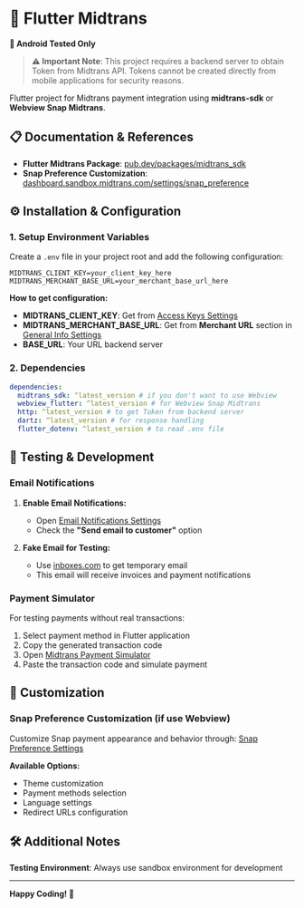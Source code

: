 # 🚀 Flutter Midtrans

**📱 Android Tested Only**

> **⚠️ Important Note**: This project requires a backend server to obtain Token from Midtrans API. Tokens cannot be created directly from mobile applications for security reasons.

Flutter project for Midtrans payment integration using **midtrans-sdk** or **Webview Snap Midtrans**.

## 📋 Documentation & References

- **Flutter Midtrans Package**: [pub.dev/packages/midtrans_sdk](https://pub.dev/packages/midtrans_sdk)
- **Snap Preference Customization**: [dashboard.sandbox.midtrans.com/settings/snap_preference](https://dashboard.sandbox.midtrans.com/settings/snap_preference)

## ⚙️ Installation & Configuration

### 1. Setup Environment Variables

Create a `.env` file in your project root and add the following configuration:

```env
MIDTRANS_CLIENT_KEY=your_client_key_here
MIDTRANS_MERCHANT_BASE_URL=your_merchant_base_url_here
```

**How to get configuration:**

- **MIDTRANS_CLIENT_KEY**: Get from [Access Keys Settings](https://dashboard.sandbox.midtrans.com/settings/access-keys)
- **MIDTRANS_MERCHANT_BASE_URL**: Get from **Merchant URL** section in [General Info Settings](https://dashboard.sandbox.midtrans.com/settings/general_info)
- **BASE_URL**: Your URL backend server

### 2. Dependencies

```yaml
dependencies:
  midtrans_sdk: ^latest_version # if you don't want to use Webview
  webview_flutter: ^latest_version # for Webview Snap Midtrans
  http: ^latest_version # to get Token from backend server
  dartz: ^latest_version # for response handling
  flutter_dotenv: ^latest_version # to read .env file
```

## 🧪 Testing & Development

### Email Notifications

1. **Enable Email Notifications:**

   - Open [Email Notifications Settings](https://dashboard.sandbox.midtrans.com/settings/email_notifications)
   - Check the **"Send email to customer"** option

2. **Fake Email for Testing:**
   - Use [inboxes.com](https://inboxes.com/) to get temporary email
   - This email will receive invoices and payment notifications

### Payment Simulator

For testing payments without real transactions:

1. Select payment method in Flutter application
2. Copy the generated transaction code
3. Open [Midtrans Payment Simulator](https://simulator.sandbox.midtrans.com/)
4. Paste the transaction code and simulate payment

## 🔧 Customization

### Snap Preference Customization (if use Webview)

Customize Snap payment appearance and behavior through:
[Snap Preference Settings](https://dashboard.sandbox.midtrans.com/settings/snap_preference)

**Available Options:**

- Theme customization
- Payment methods selection
- Language settings
- Redirect URLs configuration

## 🛠️ Additional Notes

**Testing Environment**: Always use sandbox environment for development

---

**Happy Coding! 🎉**
